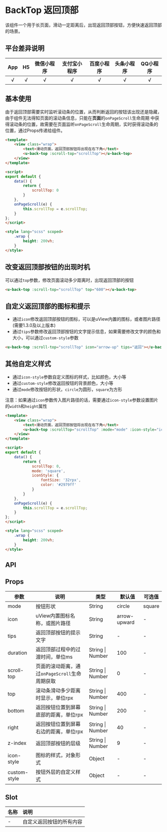 # BackTop 返回顶部 <to-api/>

<demo-model url="/pages/componentsA/backTop/index"></demo-model>


该组件一个用于长页面，滑动一定距离后，出现返回顶部按钮，方便快速返回顶部的场景。


## 平台差异说明

|App|H5|微信小程序|支付宝小程序|百度小程序|头条小程序|QQ小程序|
|:-:|:-:|:-:|:-:|:-:|:-:|:-:|
|√|√|√|√|√|√|√|

## 基本使用

由于返回顶部需要实时监听滚动条的位置，从而判断返回的按钮该出现还是隐藏，由于组件无法得知页面的滚动条信息，只能在**页面**的`onPageScroll`生命周期
中获得滚动条的位置，故需要在页面监听`onPageScroll`生命周期，实时获得滚动条的位置，通过Props传递给组件。

```html
<template>
	<view class="wrap">
		<text>滑动页面，返回顶部按钮将出现在右下角</text>
		<u-back-top :scroll-top="scrollTop"></u-back-top>
	</view>
</template>

<script>
export default {
	data() {
		return {
			scrollTop: 0
		}
	},
	onPageScroll(e) {
		this.scrollTop = e.scrollTop;
	}
};
</script>

<style lang="scss" scoped>
	.wrap {
		height: 200vh;
	}
</style>
```


## 改变返回顶部按钮的出现时机

可以通过`top`参数，修改页面滚动多少距离时，出现返回顶部的按钮

```html
<u-back-top :scroll-top="scrollTop" top="600"></u-back-top>
```


## 自定义返回顶部的图标和提示

- 通过`icon`修改返回顶部按钮的图标，可以是uView内置的图标，或者图片路径(需要1.3.0及以上版本)
- 通过`tips`参数修改返回顶部按钮的文字提示信息，如果需要修改文字的颜色和大小，可以通过`custom-style`参数

```html
<u-back-top :scroll-top="scrollTop" icon="arrow-up" tips="返回"></u-back-top>
```


## 其他自定义样式

- 通过`icon-style`参数自定义图标的样式，比如颜色，大小等
- 通过`custom-style`修改返回按钮的背景颜色，大小等
- 通过`mode`修改按钮的形状，`circle`为圆形，`square`为方形

注意：如果通过`icon`参数传入图片路径的话，需要通过`icon-style`参数设置图片的`width`和`height`属性

```html
<template>
	<view class="wrap">
		<text>滑动页面，返回顶部按钮将出现在右下角</text>
		<u-back-top :scrollTop="scrollTop" :mode="mode" :icon-style="iconStyle"></u-back-top>
	</view>
</template>

<script>
export default {
	data() {
		return {
			scrollTop: 0,
			mode: 'square',
			iconStyle: {
				fontSize: '32rpx',
				color: '#2979ff'
			}
		}
	},
	onPageScroll(e) {
		this.scrollTop = e.scrollTop;
	}
};
</script>

<style lang="scss" scoped>
	.wrap {
		height: 200vh;
	}
</style>
```



## API

## Props

| 参数          | 说明            | 类型            | 默认值             |  可选值   |
|-------------  |---------------- |---------------|------------------ |-------- |
| mode | 按钮形状 | String | circle | square |
| icon | uView内置图标名称，或图片路径 | String  | arrow-upward | - |
| tips | 返回顶部按钮的提示文字 | String  | - | - |
| duration | 返回顶部过程中的过渡时间，单位ms | String \| Number  | 100 | - |
| scroll-top | 页面的滚动距离，通过`onPageScroll`生命周期获取 | String \| Number  | 0 | - |
| top | 滚动条滑动多少距离时显示，单位rpx | String \| Number  | 400 | - |
| bottom | 返回按钮位置到屏幕底部的距离，单位rpx | String \| Number  | 200 | - |
| right | 返回按钮位置到屏幕右边的距离，单位rpx | String \| Number  | 40 | - |
| z-index | 返回顶部按钮的层级 | String \| Number  | 9 | - |
| icon-style | 图标的样式，对象形式 | Object  | - | - |
| custom-style | 按钮外层的自定义样式 | Object  | - | - |




## Slot

|名称|说明|
|:-|:-|
| - | 自定义返回按钮的所有内容 |



<style scoped>
h3[id=slot] + table thead tr th:nth-child(2){
	width: 50%;
}
</style>
